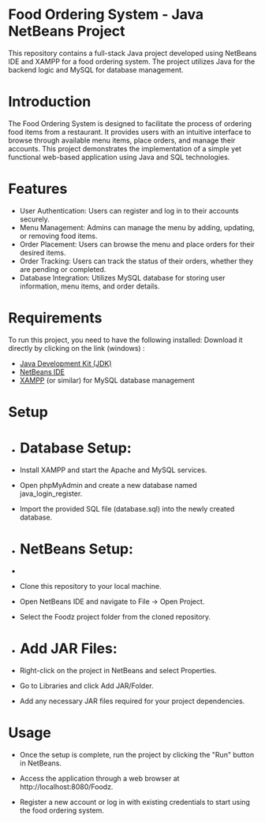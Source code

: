 # Food Ordering System - Java NetBeans Project
This repository contains a full-stack Java project developed using NetBeans IDE and XAMPP for a food ordering system. 
The project utilizes Java for the backend logic and MySQL for database management.
# Introduction
The Food Ordering System is designed to facilitate the process of ordering food items from a restaurant. It provides users with an intuitive interface to browse through available menu items, place orders, and manage their accounts. This project demonstrates the implementation of a simple yet functional web-based application using Java and SQL technologies.
# Features
- User Authentication: Users can register and log in to their accounts securely.
- Menu Management: Admins can manage the menu by adding, updating, or removing food items.
- Order Placement: Users can browse the menu and place orders for their desired items.
- Order Tracking: Users can track the status of their orders, whether they are pending or completed.
- Database Integration: Utilizes MySQL database for storing user information, menu items, and order details.
# Requirements
To run this project, you need to have the following installed:
Download it directly by clicking on the link (windows) :

- [Java Development Kit (JDK)](https://download.oracle.com/java/22/latest/jdk-22_windows-x64_bin.exe)
- [NetBeans IDE](https://dlcdn.apache.org/netbeans/netbeans-installers/21/Apache-NetBeans-21-bin-windows-x64.exe)
- [XAMPP](https://sourceforge.net/projects/xampp/files/XAMPP%20Windows/8.2.12/xampp-windows-x64-8.2.12-0-VS16-installer.exe) (or similar) for MySQL database management
# Setup
- # Database Setup:

- Install XAMPP and start the Apache and MySQL services.
- Open phpMyAdmin and create a new database named java_login_register.
- Import the provided SQL file (database.sql) into the newly created database.
- # NetBeans Setup:
- 
- Clone this repository to your local machine.
- Open NetBeans IDE and navigate to File -> Open Project.
- Select the Foodz project folder from the cloned repository.
- # Add JAR Files:

- Right-click on the project in NetBeans and select Properties.
- Go to Libraries and click Add JAR/Folder.
- Add any necessary JAR files required for your project dependencies.
# Usage
- Once the setup is complete, run the project by clicking the "Run" button in NetBeans.

- Access the application through a web browser at http://localhost:8080/Foodz.

- Register a new account or log in with existing credentials to start using the food ordering system.
  

